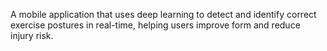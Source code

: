 A mobile application that uses deep learning to detect and identify correct exercise postures in real-time, helping users improve form and reduce injury risk.
